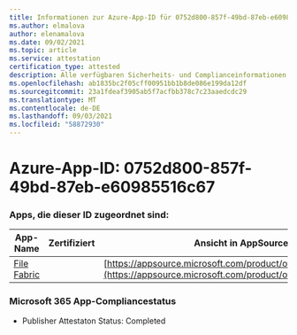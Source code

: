 ```yaml
---
title: Informationen zur Azure-App-ID für 0752d800-857f-49bd-87eb-e60985516c67
ms.author: elmalova
author: elenamalova
ms.date: 09/02/2021
ms.topic: article
ms.service: attestation
certification_type: attested
description: Alle verfügbaren Sicherheits- und Complianceinformationen für 0752d800-857f-49bd-87eb-e60985516c67.
ms.openlocfilehash: ab1835bc2f05cff00951bb1b8de086e199da12df
ms.sourcegitcommit: 23a1fdeaf3905ab5f7acfbb378c7c23aaedcdc29
ms.translationtype: MT
ms.contentlocale: de-DE
ms.lasthandoff: 09/03/2021
ms.locfileid: "58872930"
---
```

# <a name="azure-app-id-0752d800-857f-49bd-87eb-e60985516c67"></a>Azure-App-ID: 0752d800-857f-49bd-87eb-e60985516c67


### <a name="apps-associated-with-this-id"></a>Apps, die dieser ID zugeordnet sind:
| **App-Name** | **Zertifiziert** | **Ansicht in AppSource** |
|--------------|---------------|-----------------------|
| [File Fabric](https://docs.microsoft.com/microsoft-365-app-certification/forward/WA200003017) |  | [https://appsource.microsoft.com/product/office/WA200003017](https://appsource.microsoft.com/product/office/WA200003017) |

### <a name="microsoft-365-app-compliance-status"></a>Microsoft 365 App-Compliancestatus
- Publisher Attestaton Status: Completed
